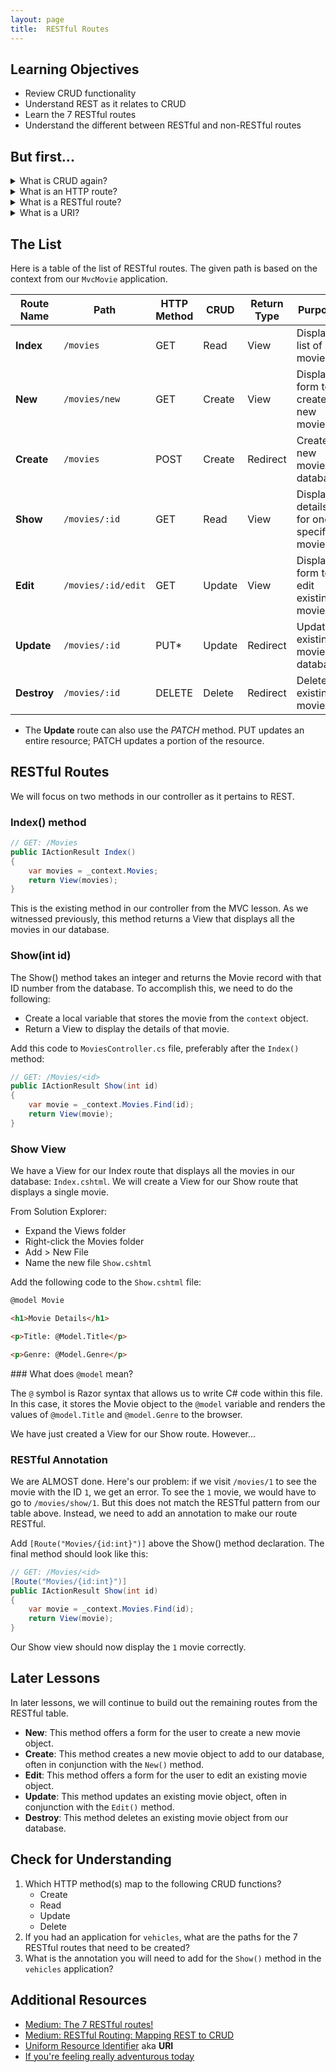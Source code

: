 ```yaml
---
layout: page
title:  RESTful Routes
---
```


## Learning Objectives
* Review CRUD functionality
* Understand REST as it relates to CRUD
* Learn the 7 RESTful routes
* Understand the different between RESTful and non-RESTful routes

## But first...

<details>
    <summary>
    What is CRUD again?
    </summary>

    Thus far, we've used CRUD functionality to **C**reate, **R**ead, **U**pdate, and **D**elete from a database.
</details>

<details>
    <summary>
    What is an HTTP route?
    </summary>

    An HTTP route is the code responsible for receiving and responding to an HTTP request.
</details>

<details>
    <summary>
    What is a RESTful route?
    </summary>

    <ul>
        <li>A RESTful route follows a common pattern to map between HTTP routes/methods and CRUD functionality.</li>
        <li>By the way, REST stands for **RE**presentation **S**tate **T**ransfer. This may be an interview question; remember it, just in case.</li>
    </ul>
</details>

<details>
    <summary>
    What is a URI?
    </summary>

    URI stands for **U**niform **R**esource **I**dentifier. It is the part of the URL after the domain. For our purpose, the URI is the same as our route path.
    <br><br>
    For example, for the URL <code>https://en.wikipedia.org/wiki/Uniform_Resource_Identifier</code>:
    <ul>
        <li> the domain is <code>en.wikipedia.org</code> </li>
        <li> the URI is <code>/wiki/Uniform_Resource_Identifier</code></li>
    </ul>
</details>

## The List

Here is a table of the list of RESTful routes. The given path is based on the context from our `MvcMovie` application.

| Route Name | Path | HTTP Method | CRUD | Return Type | Purpose |
|--|--|--|--|--|--|
| **Index** | `/movies` | GET | Read | View | Display list of all movies |
| **New** | `/movies/new` | GET | Create | View | Display form to create new movie |
| **Create** | `/movies` | POST | Create | Redirect | Create new movie in database |
| **Show** | `/movies/:id` | GET | Read | View | Display details for one specific movie |
| **Edit** | `/movies/:id/edit` | GET | Update | View | Display form to edit existing movie |
| **Update** | `/movies/:id` | PUT* | Update | Redirect | Update existing movie in database |
| **Destroy** | `/movies/:id` | DELETE | Delete | Redirect | Delete existing movie |

* The **Update** route can also use the *PATCH* method. PUT updates an entire resource; PATCH updates a portion of the resource.

## RESTful Routes
We will focus on two methods in our controller as it pertains to REST.

### Index() method

```c#
// GET: /Movies
public IActionResult Index()
{
    var movies = _context.Movies;
    return View(movies);
}
```

This is the existing method in our controller from the MVC lesson. As we witnessed previously, this method returns a View that displays all the movies in our database.

### Show(int id)

The Show() method takes an integer and returns the Movie record with that ID number from the database. 
To accomplish this, we need to do the following:
* Create a local variable that stores the movie from the `context` object.
* Return a View to display the details of that movie.

Add this code to `MoviesController.cs` file, preferably after the `Index()` method:

```c#
// GET: /Movies/<id>
public IActionResult Show(int id)
{
    var movie = _context.Movies.Find(id);
    return View(movie);
}
```

### Show View

We have a View for our Index route that displays all the movies in our database: `Index.cshtml`. 
We will create a View for our Show route that displays a single movie.

From Solution Explorer:
* Expand the Views folder
* Right-click the Movies folder
* Add > New File
* Name the new file `Show.cshtml`

Add the following code to the `Show.cshtml` file:

```html
@model Movie

<h1>Movie Details</h1>

<p>Title: @Model.Title</p>

<p>Genre: @Model.Genre</p>
```

<section class="answer" markdown="1">
### What does <code>@model</code> mean?

The <code>@</code> symbol is Razor syntax that allows us to write C# code within this file. In this case, it stores the Movie object to the <code>@model</code> variable and renders the values of <code>@model.Title</code> and <code>@model.Genre</code> to the browser.
</section>

We have just created a View for our Show route. However...

### RESTful Annotation

We are ALMOST done. Here's our problem: if we visit `/movies/1` to see the movie with the ID `1`, we get an error. To see the `1` movie, we would have to go to `/movies/show/1`. But this does not match the RESTful pattern from our table above. Instead, we need to add an annotation to make our route RESTful.

Add `[Route("Movies/{id:int}")]` above the Show() method declaration. The final method should look like this:

```c#
// GET: /Movies/<id>
[Route("Movies/{id:int}")]
public IActionResult Show(int id)
{
    var movie = _context.Movies.Find(id);
    return View(movie);
}
```

Our Show view should now display the `1` movie correctly.

## Later Lessons

In later lessons, we will continue to build out the remaining routes from the RESTful table.

* **New**: This method offers a form for the user to create a new movie object.
* **Create**: This method creates a new movie object to add to our database, often in conjunction with the `New()` method.
* **Edit**: This method offers a form for the user to edit an existing movie object.
* **Update**: This method updates an existing movie object, often in conjunction with the `Edit()` method.
* **Destroy**: This method deletes an existing movie object from our database.

## Check for Understanding

1. Which HTTP method(s) map to the following CRUD functions?
	* Create
	* Read
	* Update
	* Delete
1. If you had an application for `vehicles`, what are the paths for the 7 RESTful routes that need to be created?
1. What is the annotation you will need to add for the `Show()` method in the `vehicles` application?

## Additional Resources

* [Medium: The 7 RESTful routes!](https://medium.com/@shubhangirajagrawal/the-7-restful-routes-a8e84201f206)
* [Medium: RESTful Routing: Mapping REST to CRUD](https://medium.com/@atharvakulkarniamk/restful-routing-mapping-rest-to-crud-dbb2f32f748c)
* [Uniform Resource Identifier](https://en.wikipedia.org/wiki/Uniform_Resource_Identifier) aka **URI** 
* [If you're feeling really adventurous today](https://en.wikipedia.org/wiki/Representational_state_transfer)